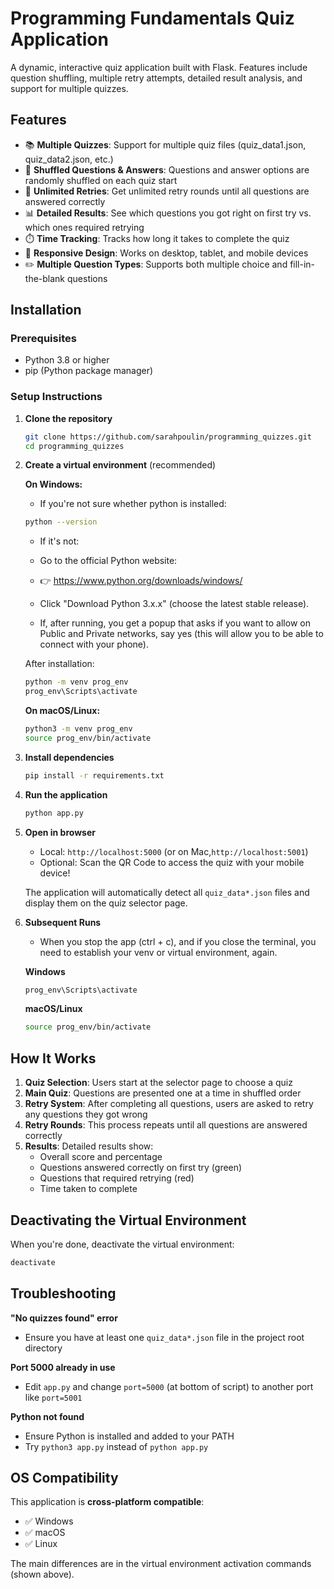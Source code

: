 # Programming Fundamentals Quiz Application

A dynamic, interactive quiz application built with Flask. Features include question shuffling, multiple retry attempts, detailed result analysis, and support for multiple quizzes.

## Features

- 📚 **Multiple Quizzes**: Support for multiple quiz files (quiz_data1.json, quiz_data2.json, etc.)
- 🔀 **Shuffled Questions & Answers**: Questions and answer options are randomly shuffled on each quiz start
- 🔄 **Unlimited Retries**: Get unlimited retry rounds until all questions are answered correctly
- 📊 **Detailed Results**: See which questions you got right on first try vs. which ones required retrying
- ⏱️ **Time Tracking**: Tracks how long it takes to complete the quiz
- 📱 **Responsive Design**: Works on desktop, tablet, and mobile devices
- ✏️ **Multiple Question Types**: Supports both multiple choice and fill-in-the-blank questions

## Installation

### Prerequisites

- Python 3.8 or higher
- pip (Python package manager)

### Setup Instructions

1. **Clone the repository**
   ```bash
   git clone https://github.com/sarahpoulin/programming_quizzes.git
   cd programming_quizzes
   ```

2. **Create a virtual environment** (recommended)
   
   **On Windows:**
   - If you're not sure whether python is installed:
   ```bash
   python --version
   ```
   
   - If it's not:
   - Go to the official Python website:
   - 👉 https://www.python.org/downloads/windows/
   
   - Click "Download Python 3.x.x" (choose the latest stable release).
   - If, after running, you get a popup that asks if you want to allow on Public and Private networks, say yes (this will allow you to be able to connect with your phone).
    
    After installation:
   
   ```bash
   python -m venv prog_env
   prog_env\Scripts\activate
   ```
   
   **On macOS/Linux:**
   ```bash
   python3 -m venv prog_env
   source prog_env/bin/activate
   ```

3. **Install dependencies**
   ```bash
   pip install -r requirements.txt
   ```

4. **Run the application**
   ```bash
   python app.py
   ```

5. **Open in browser**
   - Local: `http://localhost:5000` (or on Mac,`http://localhost:5001`)
   - Optional: Scan the QR Code to access the quiz with your mobile device!
   
   The application will automatically detect all `quiz_data*.json` files and display them on the quiz selector page.

6. **Subsequent Runs**
   - When you stop the app (ctrl + c), and if you close the terminal, you need to establish your venv or virtual environment, again.
   
   **Windows**
   ```bash
   prog_env\Scripts\activate
   ```
   
   **macOS/Linux**
   ```bash
   source prog_env/bin/activate
   ```

## How It Works

1. **Quiz Selection**: Users start at the selector page to choose a quiz
2. **Main Quiz**: Questions are presented one at a time in shuffled order
3. **Retry System**: After completing all questions, users are asked to retry any questions they got wrong
4. **Retry Rounds**: This process repeats until all questions are answered correctly
5. **Results**: Detailed results show:
   - Overall score and percentage
   - Questions answered correctly on first try (green)
   - Questions that required retrying (red)
   - Time taken to complete

## Deactivating the Virtual Environment

When you're done, deactivate the virtual environment:

```bash
deactivate
```

## Troubleshooting

**"No quizzes found" error**
- Ensure you have at least one `quiz_data*.json` file in the project root directory

**Port 5000 already in use**
- Edit `app.py` and change `port=5000` (at bottom of script) to another port like `port=5001`

**Python not found**
- Ensure Python is installed and added to your PATH
- Try `python3 app.py` instead of `python app.py`

## OS Compatibility

This application is **cross-platform compatible**:
- ✅ Windows
- ✅ macOS
- ✅ Linux

The main differences are in the virtual environment activation commands (shown above).
